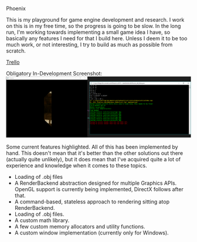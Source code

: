 Phoenix 

This is my playground for game engine development and research. 
I work on this is in my free time, so the progress is going to be slow.
In the long run, I'm working towards implementing a small game idea I have, so basically any features I need for that I build here.
Unless I deem it to be too much work, or not interesting, I try to build as much as possible from scratch.

[Trello](https://trello.com/b/exs4s9YZ/phoenix-engine)

Obligatory In-Development Screenshot: 
![alt text](doc/screen.png "Left window: A plane reflecting a cubemap. Right Window: Logger.")

Some current features highlighted. All of this has been implemented by hand. This doesn't mean that it's better than the other solutions out there (actually quite unlikely), but it does mean that I've acquired quite a lot of experience and knowledge when it comes to these topics. 
* Loading of .obj files
* A RenderBackend abstraction designed for multiple Graphics APIs. OpenGL support is currently being implemented, DirectX follows after that.
* A command-based, stateless approach to rendering sitting atop RenderBackend.
* Loading of .obj files.
* A custom math library.
* A few custom memory allocators and utility functions.
* A custom window implementation (currently only for Windows).